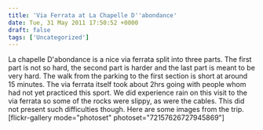 ```yaml
---
title: 'Via Ferrata at La Chapelle D''abondance'
date: Tue, 31 May 2011 17:50:52 +0000
draft: false
tags: ['Uncategorized']
---
```


La chapelle D'abondance is a nice via ferrata split into three parts. The first part is not so hard, the second part is harder and the last part is meant to be very hard. The walk from the parking to the first section is short at around 15 minutes. The via ferrata itself took about 2hrs going with people whom had not yet practiced this sport. We did experience rain on this visit to the via ferrata so some of the rocks were slippy, as were the cables. This did not present such difficulties though. Here are some images from the trip. \[flickr-gallery mode="photoset" photoset="72157626727945869"\]